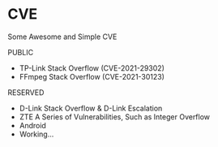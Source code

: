 # CVE

Some Awesome and Simple CVE

PUBLIC

- TP-Link Stack Overflow (CVE-2021-29302)
- FFmpeg Stack Overflow (CVE-2021-30123)

RESERVED

- D-Link Stack Overflow & D-Link Escalation
- ZTE A Series of Vulnerabilities, Such as Integer Overflow
- Android
- Working...




